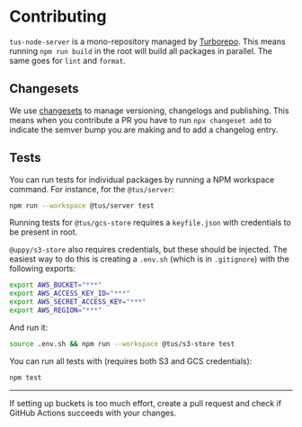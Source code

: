 # Contributing

`tus-node-server` is a mono-repository managed by [Turborepo](https://turbo.build/repo).
This means running `npm run build` in the root will build all packages in parallel.
The same goes for `lint` and `format`.

## Changesets

We use [changesets](https://github.com/changesets/changesets) to manage versioning, changelogs and publishing.
This means when you contribute a PR you have to run `npx changeset add` to indicate the semver bump you are making
and to add a changelog entry.

## Tests

You can run tests for individual packages by running a NPM workspace command.
For instance, for the `@tus/server`:

```bash
npm run --workspace @tus/server test
```

Running tests for `@tus/gcs-store` requires a `keyfile.json` with credentials to be present in root.

`@uppy/s3-store` also requires credentials, but these should be injected.
The easiest way to do this is creating a `.env.sh` (which is in `.gitignore`) with the following exports:

```bash
export AWS_BUCKET="***"
export AWS_ACCESS_KEY_ID="***"
export AWS_SECRET_ACCESS_KEY="***"
export AWS_REGION="***"
```

And run it:

```bash
source .env.sh && npm run --workspace @tus/s3-store test
```

You can run all tests with (requires both S3 and GCS credentials):

```bash
npm test
```

---

If setting up buckets is too much effort, create a pull request and check if GitHub Actions succeeds with your changes.
